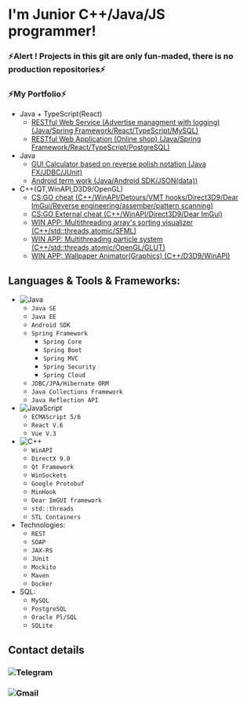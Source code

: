 # I'm Junior C++/Java/JS programmer!
### ⚡Alert ! Projects in this git are only fun-maded, there is no production repositories⚡
### ⚡My Portfolio⚡
- Java + TypeScript(React)
    - [RESTful Web Service (Advertise managment with logging) (Java/Spring Framework/React/TypeScript/MySQL)](https://github.com/rrpvm/spring_react-advertise-application-management)
    - [RESTful Web Application (Online shop) (Java/Spring Framework/React/TypeScript/PostgreSQL)](https://github.com/rrpvm/spring-dota_shop-react)
- Java
    - [GUI Calculator based on reverse polish notation (Java FX/JDBC/JUnit)](https://github.com/rrpvm/javafx-calculator)
    - [Android term work (Java/Android SDK/JSON(data))](https://github.com/rrpvm/android-term-work-goverment-manager)
- C++(QT,WinAPI,D3D9/OpenGL)
    - [CS:GO cheat (C++/WinAPI/Detours/VMT hooks/Direct3D9/Dear ImGui/Reverse engineering/assember/pattern scanning)](https://github.com/rrpvm/lumen_sense-beta-deprecated-)
    - [CS:GO External cheat (C++/WinAPI/Direct3D9/Dear ImGui)](https://github.com/rrpvm/csgo-external-cheat)
    - [WIN APP: Multithreading array's sorting visualizer (C++/std::threads,atomic/SFML)](https://github.com/rrpvm/sfml_array_sorting_visualizer)
    - [WIN APP: Multithreading particle system (C++/std::threads,atomic/OpenGL/GLUT)](https://github.com/rrpvm/multithreading-particle-system-glut)
    - [WIN APP: Wallpaper Animator(Graphics) (C++/D3D9/WinAPI)](https://github.com/rrpvm/d3d9-animation-wallpapers)
   
## Languages & Tools & Frameworks:
- ![Java](https://img.shields.io/badge/-Java-090909?style=flat)
    - `Java SE`
    - `Java EE`
    - `Android SDK`
    - `Spring Framework`
        - `Spring Core`
        - `Spring Boot`
        - `Spring MVC`
        - `Spring Security`
        - `Spring Cloud`
    - `JDBC/JPA/Hibernate ORM`
    - `Java Collections Framework`
    - `Java Reflection API`
- ![JavaScript](https://img.shields.io/badge/-JavaScript-090909?style=flat)
    - `ECMAScript 5/6`
    - `React V.6`
    - `Vue V.3`
- ![C++](https://img.shields.io/badge/-C++-090909?style=flat)
    - `WinAPI`
    - `DirectX 9.0`
    - `Qt Framework`
    - `WinSockets`
    - `Google Protobuf`
    - `MinHook`
    - `Dear ImGUI framework`
    - `std::threads`
    - `STL Containers`
- Technologies:
    - `REST`
    - `SOAP`
    - `JAX-RS`
    - `JUnit`
    - `Mockito`
    - `Maven`
    - `Docker`
- SQL:
    - `MySQL`
    - `PostgreSQL`
    - `Oracle Pl/SQL`
    - `SQLite`
## Contact details
### ![Telegram](https://img.shields.io/static/v1?label=Telegram&message=@rrpvm&color=informational?style=for-the-badge&logo=telegram)
### ![Gmail](https://img.shields.io/static/v1?label=Gmail&message=rpvm2004@gmail.com&color=informational?style=for-the-badge&logo=gmail)
